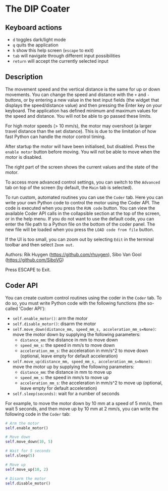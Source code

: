 # The DIP Coater

## Keyboard actions

- `d` toggles dark/light mode
- `q` quits the application
- `h` show this help screen (`escape` to exit)
- `tab` will navigate through different input possibilities
- `return` will accept the currently selected input

## Description

The movement speed and the vertical distance is the same for up or down movements. You can change the speed and distance with the `+` and `-` buttons, or by entering a new value in the text input fields (the widget that displays the speed/distance value) and then pressing the Enter key on your keyboard. The application has defined minimum and maximum values for the speed and distance. You will not be able to go passed these limits.

For high motor speeds (> 10 mm/s), the motor may overshoot (a larger travel distance than the set distance). This is due to the limitation of how fast Python can handle the motor control timing.

After startup the motor will have been initialised, but disabled. Press the `enable motor` button before moving. You will not be able to move when the motor is disabled.

The right part of the screen shows the current values and the state of the motor.

To access more advanced control settings, you can switch to the `Advanced` tab on top of the screen (by default, the `Main` tab is selected).

To run custom, automated routines you can use the `Coder` tab. Here you can write your own Python code to control the motor using the Coder API. 
The code is executed when you press the `RUN code` button. You can view the available Coder API calls in the collapsible section at the top of the screen, or in the help menu. If you do not want to use the default code, you can enter the file path to a Python file on the bottom of the coder panel. The new file will be loaded when you press the `LOAD code from file` button.

If the UI is too small, you can zoom out by selecting `Edit` in the terminal toolbar and then select `Zoom out`.

Authors: Rik Huygen (https://github.com/rhuygen), Sibo Van Gool (https://github.com/SiboVG)

Press ESCAPE to Exit.

## Coder API

You can create custom control routines using the coder in the `Coder` tab. To do so, you must write Python code with the following
functions (the so-called 'Coder API'):
- `self.enable_motor()`: arm the motor
- `self.disable_motor()`: disarm the motor
- `self.move_down(distance_mm, speed_mm_s, acceleration_mm_s=None)`: move the motor down by supplying the following parameters:
  - `distance_mm`: the distance in mm to move down
  - `speed_mm_s`: the speed in mm/s to move down
  - `acceleration_mm_s`: the acceleration in mm/s^2 to move down (optional, leave empty for default acceleration)
- `self.move_up(distance_mm, speed_mm_s, acceleration_mm_s=None)`: move the motor up by supplying the following parameters:
  - `distance_mm`: the distance in mm to move up
  - `speed_mm_s`: the speed in mm/s to move up
  - `acceleration_mm_s`: the acceleration in mm/s^2 to move up (optional, leave empty for default acceleration)
- `self.sleep(seconds)`: wait for a number of seconds

For example, to move the motor down by 10 mm at a speed of 5 mm/s, then wait 5 seconds, and then move up by 10 mm at 2 mm/s,
you can write the following code in the `Coder` tab:

```python
# Arm the motor
self.enable_motor()

# Move down
self.move_down(10, 5)

# Wait for 5 seconds
self.sleep(5)

# Move up
self.move_up(10, 2)

# Disarm the motor
self.disable_motor()
```
